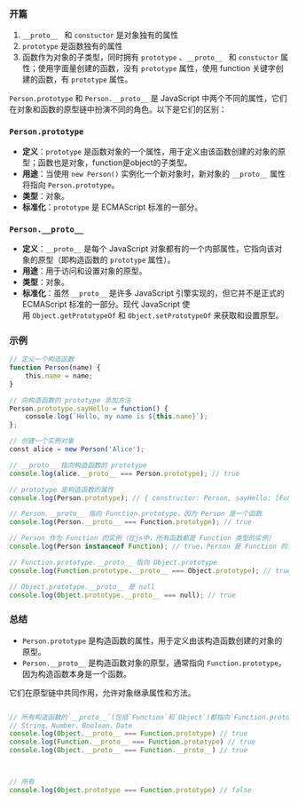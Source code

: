 ### 开篇
1. `__proto__ ` 和 `constuctor` 是对象独有的属性
2. `prototype` 是函数独有的属性
3. 函数作为对象的子类型，同时拥有 `prototype` 、`__proto__ ` 和 `constuctor` 属性；使用字面量创建的函数，没有 `prototype` 属性，使用 function 关键字创建的函数，有 `prototype` 属性。

<!-- ![图片](../../../asset/Pastedimage20240730114314.png)

![图片](../../../asset/Pastedimage20240730114630.png) -->


`Person.prototype` 和 `Person.__proto__` 是 JavaScript 中两个不同的属性，它们在对象和函数的原型链中扮演不同的角色。以下是它们的区别：

### `Person.prototype`

- **定义**：`prototype` 是函数对象的一个属性，用于定义由该函数创建的对象的原型；函数也是对象，function是object的子类型。
- **用途**：当使用 `new Person()` 实例化一个新对象时，新对象的 `__proto__` 属性将指向 `Person.prototype`。
- **类型**：对象。
- **标准化**：`prototype` 是 ECMAScript 标准的一部分。

### `Person.__proto__`

- **定义**：`__proto__` 是每个 JavaScript 对象都有的一个内部属性，它指向该对象的原型（即构造函数的 `prototype` 属性）。
- **用途**：用于访问和设置对象的原型。
- **类型**：对象。
- **标准化**：虽然 `__proto__` 是许多 JavaScript 引擎实现的，但它并不是正式的 ECMAScript 标准的一部分。现代 JavaScript 使用 `Object.getPrototypeOf` 和 `Object.setPrototypeOf` 来获取和设置原型。

### 示例
```js
// 定义一个构造函数
function Person(name) {
    this.name = name;
}

// 向构造函数的 prototype 添加方法
Person.prototype.sayHello = function() {
    console.log(`Hello, my name is ${this.name}`);
};

// 创建一个实例对象
const alice = new Person('Alice');

// __proto__ 指向构造函数的 prototype
console.log(alice.__proto__ === Person.prototype); // true

// prototype 是构造函数的属性
console.log(Person.prototype); // { constructor: Person, sayHello: [Function] }

// Person.__proto__ 指向 Function.prototype，因为 Person 是一个函数
console.log(Person.__proto__ === Function.prototype); // true

// Person 作为 Function 的实例（在js中，所有函数都是 Function 类型的实例）
console.log(Person instanceof Function); // true，Person 是 Function 的实例

// Function.prototype.__proto__ 指向 Object.prototype
console.log(Function.prototype.__proto__ === Object.prototype); // true

// Object.prototype.__proto__ 是 null
console.log(Object.prototype.__proto__ === null); // true

```


### 总结

- `Person.prototype` 是构造函数的属性，用于定义由该构造函数创建的对象的原型。
- `Person.__proto__` 是构造函数对象的原型，通常指向 `Function.prototype`，因为构造函数本身是一个函数。

它们在原型链中共同作用，允许对象继承属性和方法。

```js

// 所有构造函数的`__proto__`(包括`Function`和`Object`)都指向`Function.prototype`。
// String、Number、Boolean、Date
console.log(Object.__proto__ === Function.prototype) // true
console.log(Function.__proto__ === Function.prototype) // true
console.log(Object.__proto__ === Function.__proto__) // true



// 所有
console.log(Object.prototype === Function.prototype) // false
```
